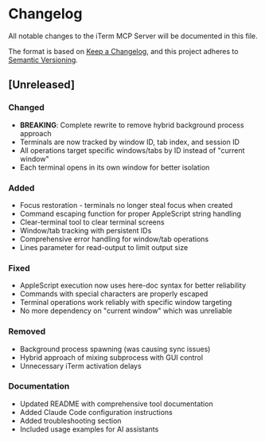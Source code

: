 # Changelog

All notable changes to the iTerm MCP Server will be documented in this file.

The format is based on [Keep a Changelog](https://keepachangelog.com/en/1.0.0/),
and this project adheres to [Semantic Versioning](https://semver.org/spec/v2.0.0.html).

## [Unreleased]

### Changed
- **BREAKING**: Complete rewrite to remove hybrid background process approach
- Terminals are now tracked by window ID, tab index, and session ID
- All operations target specific windows/tabs by ID instead of "current window"
- Each terminal opens in its own window for better isolation

### Added
- Focus restoration - terminals no longer steal focus when created
- Command escaping function for proper AppleScript string handling
- Clear-terminal tool to clear terminal screens
- Window/tab tracking with persistent IDs
- Comprehensive error handling for window/tab operations
- Lines parameter for read-output to limit output size

### Fixed
- AppleScript execution now uses here-doc syntax for better reliability
- Commands with special characters are properly escaped
- Terminal operations work reliably with specific window targeting
- No more dependency on "current window" which was unreliable

### Removed
- Background process spawning (was causing sync issues)
- Hybrid approach of mixing subprocess with GUI control
- Unnecessary iTerm activation delays

### Documentation
- Updated README with comprehensive tool documentation
- Added Claude Code configuration instructions
- Added troubleshooting section
- Included usage examples for AI assistants